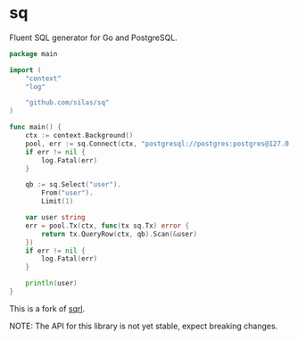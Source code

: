 # sq

Fluent SQL generator for Go and PostgreSQL.

``` go
package main

import (
	"context"
	"log"

	"github.com/silas/sq"
)

func main() {
	ctx := context.Background()
	pool, err := sq.Connect(ctx, "postgresql://postgres:postgres@127.0.0.1:5432/postgres")
	if err != nil {
		log.Fatal(err)
	}

	qb := sq.Select("user").
		From("user").
		Limit(1)

	var user string
	err = pool.Tx(ctx, func(tx sq.Tx) error {
		return tx.QueryRow(ctx, qb).Scan(&user)
	})
	if err != nil {
		log.Fatal(err)
	}

	println(user)
}
```

This is a fork of [sqrl][sqrl].

NOTE: The API for this library is not yet stable, expect breaking changes.

[sqrl]: https://github.com/elgris/sqrl
